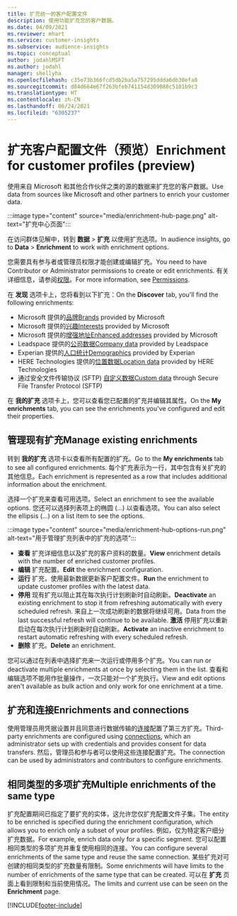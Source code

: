 ```yaml
---
title: 扩充统一的客户配置文件
description: 使用功能扩充您的客户数据。
ms.date: 04/09/2021
ms.reviewer: mhart
ms.service: customer-insights
ms.subservice: audience-insights
ms.topic: conceptual
author: jodahlMSFT
ms.author: jodahl
manager: shellyha
ms.openlocfilehash: c35e73b366fcd5db2ba5a757295ddda6db30efa0
ms.sourcegitcommit: d84d664e67f263bfeb741154d309088c5101b9c3
ms.translationtype: HT
ms.contentlocale: zh-CN
ms.lasthandoff: 06/24/2021
ms.locfileid: "6305237"
---
```

# <a name="enrichment-for-customer-profiles-preview"></a><span data-ttu-id="50fe0-103">扩充客户配置文件（预览）</span><span class="sxs-lookup"><span data-stu-id="50fe0-103">Enrichment for customer profiles (preview)</span></span>

<span data-ttu-id="50fe0-104">使用来自 Microsoft 和其他合作伙伴之类的源的数据来扩充您的客户数据。</span><span class="sxs-lookup"><span data-stu-id="50fe0-104">Use data from sources like Microsoft and other partners to enrich your customer data.</span></span>

:::image type="content" source="media/enrichment-hub-page.png" alt-text="扩充中心页面":::

<span data-ttu-id="50fe0-106">在访问群体见解中，转到 **数据** > **扩充** 以使用扩充选项。</span><span class="sxs-lookup"><span data-stu-id="50fe0-106">In audience insights, go to **Data** > **Enrichment** to work with enrichment options.</span></span>  

<span data-ttu-id="50fe0-107">您需要具有参与者或管理员权限才能创建或编辑扩充。</span><span class="sxs-lookup"><span data-stu-id="50fe0-107">You need to have Contributor or Administrator permissions to create or edit enrichments.</span></span> <span data-ttu-id="50fe0-108">有关详细信息，请参阅[权限](permissions.md)。</span><span class="sxs-lookup"><span data-stu-id="50fe0-108">For more information, see [Permissions](permissions.md).</span></span>

<span data-ttu-id="50fe0-109">在 **发现** 选项卡上，您将看到以下扩充：</span><span class="sxs-lookup"><span data-stu-id="50fe0-109">On the **Discover** tab, you'll find the following enrichments:</span></span>

- <span data-ttu-id="50fe0-110">Microsoft 提供的[品牌](enrichment-microsoft.md)</span><span class="sxs-lookup"><span data-stu-id="50fe0-110">[Brands](enrichment-microsoft.md) provided by Microsoft</span></span>
- <span data-ttu-id="50fe0-111">Microsoft 提供的[兴趣](enrichment-microsoft.md)</span><span class="sxs-lookup"><span data-stu-id="50fe0-111">[Interests](enrichment-microsoft.md) provided by Microsoft</span></span>
- <span data-ttu-id="50fe0-112">Microsoft 提供的[增强地址](enrichment-enhanced-addresses.md)</span><span class="sxs-lookup"><span data-stu-id="50fe0-112">[Enhanced addresses](enrichment-enhanced-addresses.md) provided by Microsoft</span></span>
- <span data-ttu-id="50fe0-113">Leadspace 提供的[公司数据](enrichment-leadspace.md)</span><span class="sxs-lookup"><span data-stu-id="50fe0-113">[Company data](enrichment-leadspace.md) provided by Leadspace</span></span>
- <span data-ttu-id="50fe0-114">Experian 提供的[人口统计](enrichment-experian.md)</span><span class="sxs-lookup"><span data-stu-id="50fe0-114">[Demographics](enrichment-experian.md) provided by Experian</span></span>
- <span data-ttu-id="50fe0-115">HERE Technologies 提供的[位置数据](enrichment-here.md)</span><span class="sxs-lookup"><span data-stu-id="50fe0-115">[Location data](enrichment-here.md) provided by HERE Technologies</span></span>
- <span data-ttu-id="50fe0-116">通过安全文件传输协议 (SFTP) [自定义数据](enrichment-SFTP-custom-import.md)</span><span class="sxs-lookup"><span data-stu-id="50fe0-116">[Custom data](enrichment-SFTP-custom-import.md) through Secure File Transfer Protocol (SFTP)</span></span>

<span data-ttu-id="50fe0-117">在 **我的扩充** 选项卡上，您可以查看您已配置的扩充并编辑其属性。</span><span class="sxs-lookup"><span data-stu-id="50fe0-117">On the **My enrichments** tab, you can see the enrichments you've configured and edit their properties.</span></span>

## <a name="manage-existing-enrichments"></a><span data-ttu-id="50fe0-118">管理现有扩充</span><span class="sxs-lookup"><span data-stu-id="50fe0-118">Manage existing enrichments</span></span>

<span data-ttu-id="50fe0-119">转到 **我的扩充** 选项卡以查看所有配置的扩充。</span><span class="sxs-lookup"><span data-stu-id="50fe0-119">Go to the **My enrichments** tab to see all configured enrichments.</span></span> <span data-ttu-id="50fe0-120">每个扩充表示为一行，其中包含有关扩充的其他信息。</span><span class="sxs-lookup"><span data-stu-id="50fe0-120">Each enrichment is represented as a row that includes additional information about the enrichment.</span></span>

<span data-ttu-id="50fe0-121">选择一个扩充来查看可用选项。</span><span class="sxs-lookup"><span data-stu-id="50fe0-121">Select an enrichment to see the available options.</span></span> <span data-ttu-id="50fe0-122">您还可以选择列表项上的椭圆 (...) 以查看选项。</span><span class="sxs-lookup"><span data-stu-id="50fe0-122">You can also select the ellipsis (...) on a list item to see the options.</span></span>

:::image type="content" source="media/enrichment-hub-options-run.png" alt-text="用于管理扩充列表中的扩充的选项":::

- <span data-ttu-id="50fe0-124">**查看** 扩充详细信息以及扩充的客户资料的数量。</span><span class="sxs-lookup"><span data-stu-id="50fe0-124">**View** enrichment details with the number of enriched customer profiles.</span></span>
- <span data-ttu-id="50fe0-125">**编辑** 扩充配置。</span><span class="sxs-lookup"><span data-stu-id="50fe0-125">**Edit** the enrichment configuration.</span></span>
- <span data-ttu-id="50fe0-126">**运行** 扩充，使用最新数据更新客户配置文件。</span><span class="sxs-lookup"><span data-stu-id="50fe0-126">**Run** the enrichment to update customer profiles with the latest data.</span></span>
- <span data-ttu-id="50fe0-127">**停用** 现有扩充以阻止其在每次执行计划刷新时自动刷新。</span><span class="sxs-lookup"><span data-stu-id="50fe0-127">**Deactivate** an existing enrichment to stop it from refreshing automatically with every scheduled refresh.</span></span> <span data-ttu-id="50fe0-128">来自上一次成功刷新的数据将继续可用。</span><span class="sxs-lookup"><span data-stu-id="50fe0-128">Data from the last successful refresh will continue to be available.</span></span> <span data-ttu-id="50fe0-129">**激活** 停用扩充以重新启动在每次执行计划刷新时自动刷新。</span><span class="sxs-lookup"><span data-stu-id="50fe0-129">**Activate** an inactive enrichment to restart automatic refreshing with every scheduled refresh.</span></span>
- <span data-ttu-id="50fe0-130">**删除** 扩充。</span><span class="sxs-lookup"><span data-stu-id="50fe0-130">**Delete** an enrichment.</span></span>

<span data-ttu-id="50fe0-131">您可以通过在列表中选择扩充来一次运行或停用多个扩充。</span><span class="sxs-lookup"><span data-stu-id="50fe0-131">You can run or deactivate multiple enrichments at once by selecting them in the list.</span></span> <span data-ttu-id="50fe0-132">查看和编辑选项不能用作批量操作，一次只能对一个扩充执行。</span><span class="sxs-lookup"><span data-stu-id="50fe0-132">View and edit options aren't available as bulk action and only work for one enrichment at a time.</span></span>

## <a name="enrichments-and-connections"></a><span data-ttu-id="50fe0-133">扩充和连接</span><span class="sxs-lookup"><span data-stu-id="50fe0-133">Enrichments and connections</span></span>

<span data-ttu-id="50fe0-134">使用管理员用凭据设置并且同意进行数据传输的[连接](connections.md)配置了第三方扩充。</span><span class="sxs-lookup"><span data-stu-id="50fe0-134">Third-party enrichments are configured using [connections](connections.md), which an administrator sets up with credentials and provides consent for data transfers.</span></span> <span data-ttu-id="50fe0-135">然后，管理员和参与者可以使用这些连接配置扩充。</span><span class="sxs-lookup"><span data-stu-id="50fe0-135">The connection can be used by administrators and contributors to configure enrichments.</span></span>  

## <a name="multiple-enrichments-of-the-same-type"></a><span data-ttu-id="50fe0-136">相同类型的多项扩充</span><span class="sxs-lookup"><span data-stu-id="50fe0-136">Multiple enrichments of the same type</span></span>

<span data-ttu-id="50fe0-137">扩充配置期间已指定了要扩充的实体，这允许您仅扩充配置文件子集。</span><span class="sxs-lookup"><span data-stu-id="50fe0-137">The entity to be enriched is specified during the enrichment configuration, which allows you to enrich only a subset of your profiles.</span></span> <span data-ttu-id="50fe0-138">例如，仅为特定客户细分扩充数据。</span><span class="sxs-lookup"><span data-stu-id="50fe0-138">For example, enrich data only for a specific segment.</span></span> <span data-ttu-id="50fe0-139">您可以配置相同类型的多项扩充并重复使用相同的连接。</span><span class="sxs-lookup"><span data-stu-id="50fe0-139">You can configure several enrichments of the same type and reuse the same connection.</span></span> <span data-ttu-id="50fe0-140">某些扩充对可创建的相同类型的扩充数量有限制。</span><span class="sxs-lookup"><span data-stu-id="50fe0-140">Some enrichments will have limits to the number of enrichments of the same type that can be created.</span></span> <span data-ttu-id="50fe0-141">可以在 **扩充** 页面上看到限制和当前使用情况。</span><span class="sxs-lookup"><span data-stu-id="50fe0-141">The limits and current use can be seen on the **Enrichment** page.</span></span>

[!INCLUDE[footer-include](../includes/footer-banner.md)]

